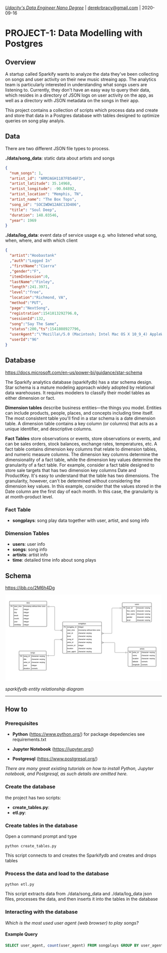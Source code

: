 _[Udacity's Data Engineer Nano Degree](https://eu.udacity.com/course/data-engineer-nanodegree--nd027)_ | derekrbracy@gmail.com | 2020-09-16

# PROJECT-1: Data Modelling with Postgres

## Overview

A startup called Sparkify wants to analyze the data they've been collecting on songs and user activity on their new music streaing app. The analytics team is particularly interested in understanding what songs users are listening to. Currently, they don't have an easy way to query their data, which resides in a directory of JSON logs on user activity on the app, as well as a directory with JSON metadata on the songs in their app. 

This project contains a collection of scripts which process data and create and store that data in a Postgres database with tables designed to optimize queries on song play analyis.

## Data

 There are two different JSON file types to process.

**./data/song_data**: static data about artists and songs

```json
{
  "num_songs": 1,
  "artist_id": "ARMJAGH1187FB546F3",
  "artist_latitude": 35.14968,
  "artist_longitude": -90.04892,
  "artist_location": "Memphis, TN",
  "artist_name": "The Box Tops",
  "song_id": "SOCIWDW12A8C13D406",
  "title": "Soul Deep",
  "duration": 148.03546,
  "year": 1969
}
```

**./data/log_data**: event data of service usage e.g. who listened what song, when, where, and with which client

```json
{
  "artist":"Hoobastank"
  ,"auth":"Logged In"
  ,"firstName":"Cierra"
  ,"gender":"F",
  "itemInSession":0,
  "lastName":"Finley",
  "length":241.3971,
  "level":"free",
  "location":"Richmond, VA",
  "method":"PUT",
  "page":"NextSong",
  "registration":1541013292796.0,
  "sessionId":132,
  "song":"Say The Same",
  "status":200,"ts":1541808927796,
  "userAgent":"\"Mozilla\/5.0 (Macintosh; Intel Mac OS X 10_9_4) AppleWebKit\/537.77.4 (KHTML, like Gecko) Version\/7.0.5 Safari\/537.77.4\"",
  "userId":"96"
}
```

## Database

https://docs.microsoft.com/en-us/power-bi/guidance/star-schema

The Sparkify analytics database (sparkifydb) has a star schema design. Star schema is a mature modeling approach widely adopted by relational data warehouses. It requires modelers to classify their model tables as either dimension or fact.


**Dimension tables** describe business entities—the things you model. Entities can include products, people, places, and concepts including time itself. The most consistent table you'll find in a star schema is a date dimension table. A dimension table contains a key column (or columns) that acts as a unique identifier, and descriptive columns.

**Fact Tables** store observations or events, store observations or events, and can be sales orders, stock balances, exchange rates, temperatures, etc. A fact table contains dimension key columns that relate to dimension tables, and numeric measure columns. The dimension key columns determine the dimensionality of a fact table, while the dimension key values determine the granularity of a fact table. For example, consider a fact table designed to store sale targets that has two dimension key columns Date and ProductKey. It's easy to understand that the table has two dimensions. The granularity, however, can't be determined without considering the dimension key values. In this example, consider that the values stored in the Date column are the first day of each month. In this case, the granularity is at month-product level.

### Fact Table

* **songplays**: song play data together with user, artist, and song info

### Dimension Tables

* **users**: user info
* **songs**: song info 
* **artists**: artist info
* **time**: detailed time info about song plays

## Schema
https://ibb.co/2M6h4Dg

![Sparkifydb schema as Entity Relationship Diagram](/udacity-project-1-diagram.png)

_*sparkifydb entity relationship diagram*_

---

## How to

### Prerequisites

* **Python** (https://www.python.org/) for package depedencies see requirements.txt

* **Jupyter Notebook** (https://jupyter.org/)

* **Postgresql** (https://www.postgresql.org/)

_*There are many great existing tutorials on how to install Python, Jupyter notebook, and Postgresql, as such details are omitted here.*_

### Create the database

the project has two scripts:

* **create_tables.py**: 
* **etl.py**: 

### Create tables in the database

Open a command prompt and type

```
python create_tables.py
```
This script connects to and creates the Sparkifydb and creates and drops tables

### Process the data and load to the database

```
python etl.py
```
This script extracts data from ./data/song_data and ./data/log_data json files, processes the data, and then inserts it into the tables in the database


### Interacting with the database




<I> Which is the most used user agent (web browser) to play songs?</I>
#### Example Query
``` SQL
SELECT user_agent, count(user_agent) FROM songplays GROUP BY user_agent;
```

